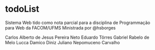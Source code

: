 # todoList

Sistema Web tido como nota parcial para a disciplina de Programmação para Web da FACOM/UFMS
Ministrada por @hsborges

Carlos Alberto de Jesus Pereira Neto
Eduardo Tôrres
Gabriel Rabelo de Melo
Lucca Damico Diniz
Juliano Nepomuceno Carvalho

